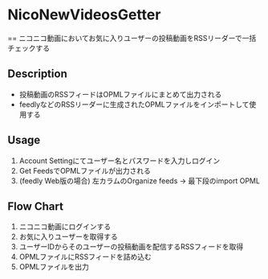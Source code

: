 # NicoNewVideosGetter
==
ニコニコ動画においてお気に入りユーザーの投稿動画をRSSリーダーで一括チェックする

## Description
+ 投稿動画のRSSフィードはOPMLファイルにまとめて出力される
+ feedlyなどのRSSリーダーに生成されたOPMLファイルをインポートして使用する

## Usage
1. Account Settingにてユーザー名とパスワードを入力しログイン
2. Get FeedsでOPMLファイルが出力される
3. (feedly Web版の場合) 左カラムのOrganize feeds → 最下段のimport OPML

## Flow Chart
1. ニコニコ動画にログインする
2. お気に入りユーザーを取得する
3. ユーザーIDからそのユーザーの投稿動画を配信するRSSフィードを取得
4. OPMLファイルにRSSフィードを詰め込む
5. OPMLファイルを出力
